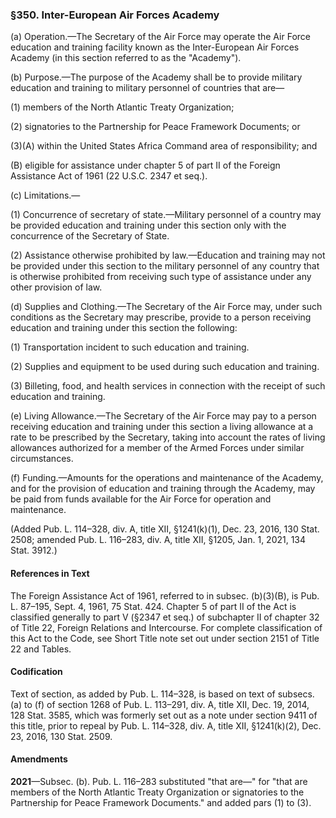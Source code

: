 ### §350. Inter-European Air Forces Academy ###

(a) Operation.—The Secretary of the Air Force may operate the Air Force education and training facility known as the Inter-European Air Forces Academy (in this section referred to as the "Academy").

(b) Purpose.—The purpose of the Academy shall be to provide military education and training to military personnel of countries that are—

(1) members of the North Atlantic Treaty Organization;

(2) signatories to the Partnership for Peace Framework Documents; or

(3)(A) within the United States Africa Command area of responsibility; and

(B) eligible for assistance under chapter 5 of part II of the Foreign Assistance Act of 1961 (22 U.S.C. 2347 et seq.).

(c) Limitations.—

(1) Concurrence of secretary of state.—Military personnel of a country may be provided education and training under this section only with the concurrence of the Secretary of State.

(2) Assistance otherwise prohibited by law.—Education and training may not be provided under this section to the military personnel of any country that is otherwise prohibited from receiving such type of assistance under any other provision of law.

(d) Supplies and Clothing.—The Secretary of the Air Force may, under such conditions as the Secretary may prescribe, provide to a person receiving education and training under this section the following:

(1) Transportation incident to such education and training.

(2) Supplies and equipment to be used during such education and training.

(3) Billeting, food, and health services in connection with the receipt of such education and training.

(e) Living Allowance.—The Secretary of the Air Force may pay to a person receiving education and training under this section a living allowance at a rate to be prescribed by the Secretary, taking into account the rates of living allowances authorized for a member of the Armed Forces under similar circumstances.

(f) Funding.—Amounts for the operations and maintenance of the Academy, and for the provision of education and training through the Academy, may be paid from funds available for the Air Force for operation and maintenance.

(Added Pub. L. 114–328, div. A, title XII, §1241(k)(1), Dec. 23, 2016, 130 Stat. 2508; amended Pub. L. 116–283, div. A, title XII, §1205, Jan. 1, 2021, 134 Stat. 3912.)

#### References in Text ####

The Foreign Assistance Act of 1961, referred to in subsec. (b)(3)(B), is Pub. L. 87–195, Sept. 4, 1961, 75 Stat. 424. Chapter 5 of part II of the Act is classified generally to part V (§2347 et seq.) of subchapter II of chapter 32 of Title 22, Foreign Relations and Intercourse. For complete classification of this Act to the Code, see Short Title note set out under section 2151 of Title 22 and Tables.

#### Codification ####

Text of section, as added by Pub. L. 114–328, is based on text of subsecs. (a) to (f) of section 1268 of Pub. L. 113–291, div. A, title XII, Dec. 19, 2014, 128 Stat. 3585, which was formerly set out as a note under section 9411 of this title, prior to repeal by Pub. L. 114–328, div. A, title XII, §1241(k)(2), Dec. 23, 2016, 130 Stat. 2509.

#### Amendments ####

**2021**—Subsec. (b). Pub. L. 116–283 substituted "that are—" for "that are members of the North Atlantic Treaty Organization or signatories to the Partnership for Peace Framework Documents." and added pars (1) to (3).
